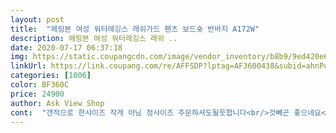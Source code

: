 ```yaml
---
layout: post 
title:  "헤링본 여성 워터레깅스 래쉬가드 팬츠 보드숏 반바지 A172W" 
description: 헤링본 여성 워터레깅스 래쉬 ..
date: 2020-07-17 06:37:18 
img: https://static.coupangcdn.com/image/vendor_inventory/b8b9/9ed420e6a40ef19b8e10334141132cb278860fda97caa2c74f1148099af7.jpg 
linkUrl: https://link.coupang.com/re/AFFSDP?lptag=AF3600438&subid=ahnPublicAsk&pageKey=95835299&itemId=295440866&vendorItemId=3726786766&traceid=V0-113-5253bb818a2a0658 
categories: [1006] 
color: BF360C 
price: 24900 
author: Ask View Shop 
cont:  "갠적으로 한사이즈 작게 아님 정사이즈 주문하셔도될듯합니다<br/>것빼곤 좋으네요<br/>물에한번 헹구는순간 한번더 놀랬습니다<br/>반바지가 방수ㅎ 최고최고<br/>밴드넓으니까 나온배 잡아주고 촉감도 좋고  바지 넣을수 있는 비닐가방도 왔네요<br/>사이즈 좀 큰듯<br/>사이즈 커서 적은걸로 하나 더 구매해요^^<br/>사이즈만잘선택하시면 후회절대안합니다<br/>올 여름 휴가때 잘 입을께요<br/>완전좋아요<br/>이뽀요<br/>입어보니 엄청 편하고 괜찬아요<br/>입어본 순간 와 대박하고 감탄사가 절로 나오던군요<br/>잘입을께요<br/>저는물빠짐전혀없어었요<br/>친절하게설명서까지<br/>탁월한선택.<br/><br/>" 
---
```

